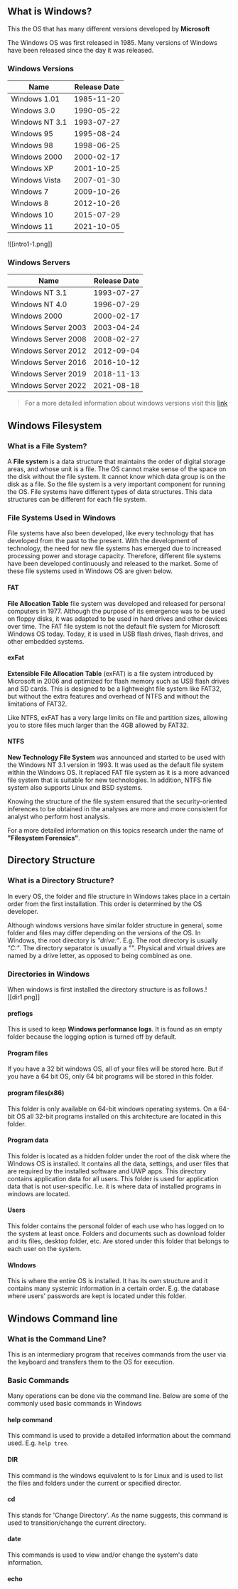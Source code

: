 ```toc
```

## What is Windows?
This the OS that has many different versions developed by **Microsoft**

The Windows OS was first released in 1985. Many versions of Windows have been released since the day it was released.

### Windows Versions
| **Name**       | **Release Date** |
| -------------- | ---------------- |
| Windows 1.01   | 1985-11-20       |
| Windows 3.0    | 1990-05-22       |
| Windows NT 3.1 | 1993-07-27       |
| Windows 95     | 1995-08-24       |
| Windows 98     | 1998-06-25       |
| Windows 2000   | 2000-02-17       |
| Windows XP     | 2001-10-25       |
| Windows Vista  | 2007-01-30       |
| Windows 7      | 2009-10-26       |
| Windows 8      | 2012-10-26       |
| Windows 10     | 2015-07-29       |
| Windows 11     | 2021-10-05                 |
![[intro1-1.png]]

### Windows Servers
| **Name**            | **Release Date** |
| ------------------- | ---------------- |
| Windows NT 3.1      | 1993-07-27       |
| Windows NT 4.0      | 1996-07-29       |
| Windows 2000        | 2000-02-17       |
| Windows Server 2003 | 2003-04-24       |
| Windows Server 2008 | 2008-02-27       |
| Windows Server 2012 | 2012-09-04       |
| Windows Server 2016 | 2016-10-12       |
| Windows Server 2019 | 2018-11-13       |
| Windows Server 2022 | 2021-08-18                 |

> For a more detailed information about windows versions visit this [link](https://en.wikipedia.org/wiki/List_of_Microsoft_Windows_versions)


## Windows Filesystem
### What is a File System?
A **File system** is a data structure that maintains the order of digital storage areas, and whose unit is a file. The OS cannot make sense of the space on the disk without the file system. It cannot know which data group is on the disk as a file. So the file system is a very important component for running the OS. File systems have different types of data structures. This data structures can be different for each file system.

### File Systems Used in Windows
File systems have also been developed, like every technology that has developed from the past to the present. With the development of technology, the need for new file systems has emerged due to increased processing power and storage capacity. Therefore, different file systems have been developed continuously and released to the market. Some of these file systems used in Windows OS are given below.

#### FAT
**File Allocation Table** file system was developed and released for personal computers in 1977. Although the purpose of its emergence was to be used on floppy disks, it was adapted to be used in hard drives and other devices over time. The FAT file system is not the default file system for Microsoft Windows OS today. Today, it is used in USB flash drives, flash drives, and other embedded systems.

#### exFat
**Extensible File Allocation Table** (exFAT) is a file system introduced by Microsoft in 2006 and optimized for flash memory such as USB flash drives and SD cards. This is designed to be a lightweight file system like FAT32, but without the extra features and overhead of NTFS and without the limitations of FAT32.

Like NTFS, exFAT has a very large limits on file and partition sizes, allowing you to store files much larger than the 4GB allowed by FAT32.

#### NTFS
**New Technology File System** was announced and started to be used with the Windows NT 3.1 version in 1993. It was used as the default file system within the Windows OS. It replaced FAT file system as it is a more advanced file system that is suitable for new technologies. In addition, NTFS file system also supports Linux and BSD systems.

Knowing the structure of the file system ensured that the security-oriented inferences to be obtained in the analyses are more and more consistent for analyst who perform host analysis. 

For a more detailed information on this topics research under the name of **"Filesystem Forensics"**.

## Directory Structure

### What is a Directory Structure?
In every OS, the folder and file structure in Windows takes place in a certain order from the first installation. This order is determined by the OS developer.

Although windows versions have similar folder structure in general, some folder and files may differ depending on the versions of the OS. In Windows, the root directory is *"drive:\"*. E.g. The root directory is usually *"C:\"*. The directory separator is usually a *"\"*. Physical and virtual drives are named by a drive letter, as opposed to being combined as one.

### Directories in Windows
When windows is first installed the directory structure is as follows.![[dir1.png]]

#### preflogs
This is used to keep **Windows performance logs**. It is found as an empty folder because the logging option is turned off by default.

#### Program files
If you have a 32 bit windows OS, all of your files will be stored here. But if you have a 64 bit OS, only 64 bit programs will be stored in this folder.

#### program files(x86)
This folder is only available on 64-bit windows operating systems. On a 64-bit OS all 32-bit programs installed on this architecture are located in this folder.

#### Program data
This folder is located as a hidden folder under the root of the disk where the Windows OS is installed. It contains all the data, settings, and user files that are required by the installed software and UWP apps. This directory contains application data for all users. This folder is used for application data that is not user-specific. I.e. it is where data of installed programs in windows are located.

#### Users
This folder contains the personal folder of each use who has logged on to the system at least once. Folders and documents such as download folder and its files, desktop folder, etc. Are stored under this folder that belongs to each user on the system.

#### WIndows
This is where the entire OS is installed. It has its own structure and it contains many systemic information in a certain order. E.g. the database where users' passwords are kept is located under this folder.

## Windows Command line

### What is the Command Line?
This is an intermediary program that receives commands from the user via the keyboard and transfers them to the OS for execution.

### Basic Commands
Many operations can be done via the command line. Below are some of the commonly used basic commands in Windows

#### help command
This command is used to provide a detailed information about the command used. E.g. `help tree`.

#### DIR
This command is the windows equivalent to ls for Linux and is used to list the files and folders under the current or specified director.

#### cd
This stands for 'Change Directory'. As the name suggests, this command is used to transition/change the current directory.

#### date
This commands is used to view and/or change the system's date information.

#### echo

